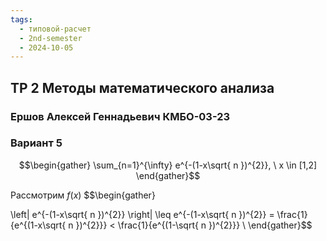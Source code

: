 ```yaml
---
tags:
  - типовой-расчет
  - 2nd-semester
  - 2024-10-05
---
```


## ТР 2 Методы математического анализа

### Ершов Алексей Геннадьевич КМБО-03-23

### Вариант 5

$$\begin{gather}
\sum_{n=1}^{\infty} e^{-(1-x\sqrt{ n })^{2}}, \ x \in [1,2]
\end{gather}$$

Рассмотрим $f(x)$
$$\begin{gather}

\left| e^{-(1-x\sqrt{ n })^{2}} \right| \leq e^{-(1-x\sqrt{ n })^{2}} = \frac{1}{e^{(1-x\sqrt{ n })^{2}}} < \frac{1}{e^{(1-\sqrt{ n })^{2}}} \\
\end{gather}$$